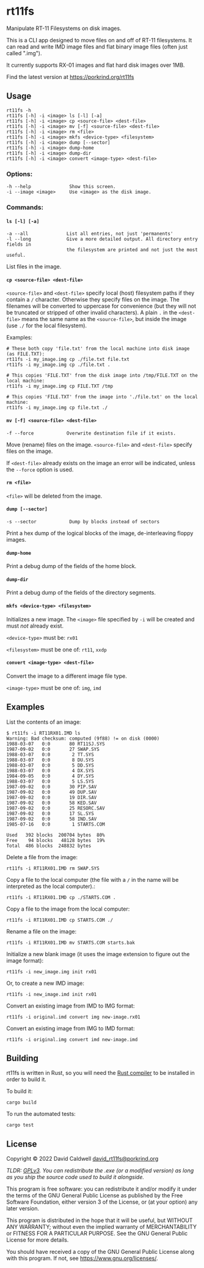 rt11fs
======

Manipulate RT-11 Filesystems on disk images.

This is a CLI app designed to move files on and off of RT-11 filesystems. It
can read and write IMD image files and flat binary image files (often just
called ".img").

It currently supports RX-01 images and flat hard disk images over 1MB.

Find the latest version at https://porkrind.org/rt11fs

## Usage

    rt11fs -h
    rt11fs [-h] -i <image> ls [-l] [-a]
    rt11fs [-h] -i <image> cp <source-file> <dest-file>
    rt11fs [-h] -i <image> mv [-f] <source-file> <dest-file>
    rt11fs [-h] -i <image> rm <file>
    rt11fs [-h] -i <image> mkfs <device-type> <filesystem>
    rt11fs [-h] -i <image> dump [--sector]
    rt11fs [-h] -i <image> dump-home
    rt11fs [-h] -i <image> dump-dir
    rt11fs [-h] -i <image> convert <image-type> <dest-file>

### Options:

    -h --help              Show this screen.
    -i --image <image>     Use <image> as the disk image.

### Commands:

#### `ls [-l] [-a]`

    -a --all              List all entries, not just 'permanents'
    -l --long             Give a more detailed output. All directory entry fields in
                          the filesystem are printed and not just the most useful.

List files in the image.

#### `cp <source-file> <dest-file>`

`<source-file>` and `<dest-file>` specify local (host) filesystem paths if
they contain a `/` character. Otherwise they specify files on the
image. The filenames will be converted to uppercase for convenience (but
they will not be truncated or stripped of other invalid characters). A
plain `.` in the `<dest-file>` means the same name as the `<source-file>`, but
inside the image (use `./` for the local filesystem).

Examples:

    # These both copy 'file.txt' from the local machine into disk image (as FILE.TXT):
    rt11fs -i my_image.img cp ./file.txt file.txt
    rt11fs -i my_image.img cp ./file.txt .

    # This copies 'FILE.TXT' from the disk image into /tmp/FILE.TXT on the local machine:
    rt11fs -i my_image.img cp FILE.TXT /tmp

    # This copies 'FILE.TXT' from the image into './file.txt' on the local machine:
    rt11fs -i my_image.img cp file.txt ./

#### `mv [-f] <source-file> <dest-file>`

    -f --force            Overwrite destination file if it exists.

Move (rename) files on the image. `<source-file>` and `<dest-file>` specify
files on the image.

If `<dest-file>` already exists on the image an error will be indicated,
unless the `--force` option is used.

#### `rm <file>`

`<file>` will be deleted from the image.

#### `dump [--sector]`

    -s --sector            Dump by blocks instead of sectors

Print a hex dump of the logical blocks of the image, de-interleaving floppy images.

#### `dump-home`

Print a debug dump of the fields of the home block.

#### `dump-dir`

Print a debug dump of the fields of the directory segments.

#### `mkfs <device-type> <filesystem>`

Initializes a new image. The `<image>` file specified by `-i` will be created
and must _not_ already exist.

`<device-type>` must be: `rx01`

`<filesystem>` must be one of: `rt11`, `xxdp`

#### `convert <image-type> <dest-file>`

Convert the image to a different image file type.

`<image-type>` must be one of: `img`, `imd`

## Examples

List the contents of an image:

    $ rt11fs -i RT11RX01.IMD ls
    Warning: Bad checksum: computed (9f88) != on disk (0000)
    1988-03-07   0:0       80 RT11SJ.SYS
    1987-09-02   0:0       27 SWAP.SYS
    1988-03-07   0:0        2 TT.SYS
    1988-03-07   0:0        8 DU.SYS
    1988-03-07   0:0        5 DD.SYS
    1988-03-07   0:0        4 DX.SYS
    1984-09-05   0:0        4 DY.SYS
    1988-03-07   0:0        5 LS.SYS
    1987-09-02   0:0       30 PIP.SAV
    1987-09-02   0:0       49 DUP.SAV
    1987-09-02   0:0       19 DIR.SAV
    1987-09-02   0:0       58 KED.SAV
    1987-09-02   0:0       25 RESORC.SAV
    1987-09-02   0:0       17 SL.SYS
    1987-09-02   0:0       58 IND.SAV
    1985-07-16   0:0        1 STARTS.COM

    Used   392 blocks  200704 bytes  80%
    Free    94 blocks   48128 bytes  19%
    Total  486 blocks  248832 bytes

Delete a file from the image:

    rt11fs -i RT11RX01.IMD rm SWAP.SYS

Copy a file to the local computer (the file with a `/` in the name will be
interpreted as the local computer).:

    rt11fs -i RT11RX01.IMD cp ./STARTS.COM .

Copy a file to the image from the local computer:

    rt11fs -i RT11RX01.IMD cp STARTS.COM ./

Rename a file on the image:

    rt11fs -i RT11RX01.IMD mv STARTS.COM starts.bak

Initialize a new blank image (it uses the image extension to figure out the
image format):

    rt11fs -i new_image.img init rx01

Or, to create a new IMD image:

    rt11fs -i new_image.imd init rx01

Convert an existing image from IMD to IMG format:

    rt11fs -i original.imd convert img new-image.rx01

Convert an existing image from IMG to IMD format:

    rt11fs -i original.img convert imd new-image.imd


Building
--------

rt11fs is written in Rust, so you will need the [Rust
compiler](https://rust-lang.org) to be installed in order to build it.

To build it:

    cargo build

To run the automated tests:

    cargo test


License
-------

Copyright © 2022 David Caldwell <david_rt11fs@porkrind.org>

*TLDR: [GPLv3](LICENSE.md). You can redistribute the .exe (or a modified
version) as long as you ship the source code used to build it alongside.*

This program is free software: you can redistribute it and/or modify
it under the terms of the GNU General Public License as published by
the Free Software Foundation, either version 3 of the License, or
(at your option) any later version.

This program is distributed in the hope that it will be useful,
but WITHOUT ANY WARRANTY; without even the implied warranty of
MERCHANTABILITY or FITNESS FOR A PARTICULAR PURPOSE.  See the
GNU General Public License for more details.

You should have received a copy of the GNU General Public License
along with this program.  If not, see <https://www.gnu.org/licenses/>.
